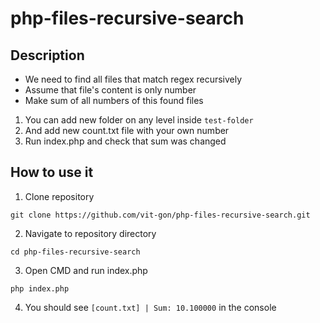 # php-files-recursive-search

## Description
* We need to find all files that match regex recursively
* Assume that file's content is only number
* Make sum of all numbers of this found files

1. You can add new folder on any level inside `test-folder`
2. And add new count.txt file with your own number
3. Run index.php and check that sum was changed

## How to use it

1. Clone repository
```
git clone https://github.com/vit-gon/php-files-recursive-search.git
```

2. Navigate to repository directory
```
cd php-files-recursive-search
```

3. Open CMD and run index.php
```
php index.php
```

4. You should see `[count.txt] | Sum: 10.100000` in the console

